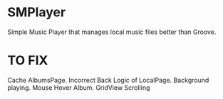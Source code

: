 # SMPlayer
Simple Music Player that manages local music files better than Groove.

# TO FIX
Cache AlbumsPage.
Incorrect Back Logic of LocalPage.
Background playing.
Mouse Hover Album.
GridView Scrolling
